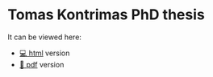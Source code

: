 # Tomas Kontrimas PhD thesis

It can be viewed here:
- [:computer: html](https://tomaskontrimas.github.io/thesis/) version
- [:page_facing_up: pdf](https://github.com/tomaskontrimas/thesis/blob/gh-pages/Thesis.pdf) version
